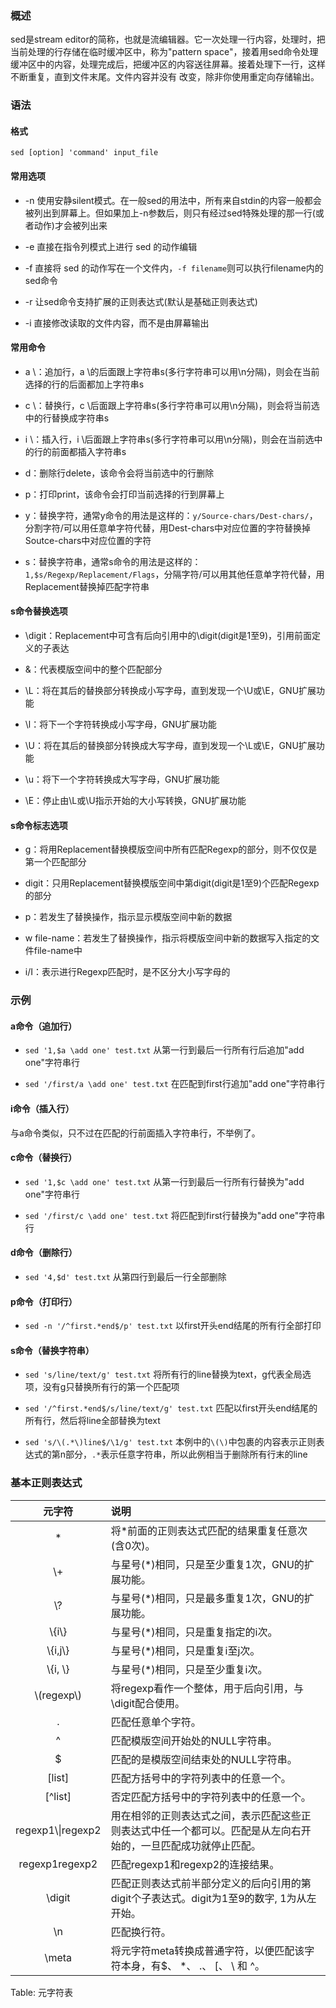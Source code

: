 <!---title:Linux sed命令详解-->
<!---category:技术学习-->
<!---tags:sed, linux, 正则表达式-->
<!---date:2016-03-18-->

### 概述
sed是stream editor的简称，也就是流编辑器。它一次处理一行内容，处理时，把当前处理的行存储在临时缓冲区中，称为"pattern space"，接着用sed命令处理缓冲区中的内容，处理完成后，把缓冲区的内容送往屏幕。接着处理下一行，这样不断重复，直到文件末尾。文件内容并没有 改变，除非你使用重定向存储输出。

### 语法
#### 格式
`sed [option] 'command' input_file`

#### 常用选项
* -n 使用安静silent模式。在一般sed的用法中，所有来自stdin的内容一般都会被列出到屏幕上。但如果加上-n参数后，则只有经过sed特殊处理的那一行(或者动作)才会被列出来

* -e 直接在指令列模式上进行 sed 的动作编辑

* -f 直接将 sed 的动作写在一个文件内，`-f filename`则可以执行filename内的sed命令

* -r 让sed命令支持扩展的正则表达式(默认是基础正则表达式)

* -i 直接修改读取的文件内容，而不是由屏幕输出

#### 常用命令
* a \\：追加行，a \\的后面跟上字符串s(多行字符串可以用\\n分隔)，则会在当前选择的行的后面都加上字符串s

* c \\：替换行，c \\后面跟上字符串s(多行字符串可以用\\n分隔)，则会将当前选中的行替换成字符串s

* i \\：插入行，i \\后面跟上字符串s(多行字符串可以用\\n分隔)，则会在当前选中的行的前面都插入字符串s

* d：删除行delete，该命令会将当前选中的行删除

* p：打印print，该命令会打印当前选择的行到屏幕上

* y：替换字符，通常y命令的用法是这样的：`y/Source-chars/Dest-chars/`，分割字符/可以用任意单字符代替，用Dest-chars中对应位置的字符替换掉Soutce-chars中对应位置的字符

* s：替换字符串，通常s命令的用法是这样的：`1,$s/Regexp/Replacement/Flags`，分隔字符/可以用其他任意单字符代替，用Replacement替换掉匹配字符串

#### s命令替换选项
* \\digit：Replacement中可含有后向引用中的\\digit(digit是1至9)，引用前面定义的子表达

* &：代表模版空间中的整个匹配部分

* \\L：将在其后的替换部分转换成小写字母，直到发现一个\\U或\\E，GNU扩展功能

* \\l：将下一个字符转换成小写字母，GNU扩展功能

* \\U：将在其后的替换部分转换成大写字母，直到发现一个\\L或\\E，GNU扩展功能

* \\u：将下一个字符转换成大写字母，GNU扩展功能

* \\E：停止由\\L或\\U指示开始的大小写转换，GNU扩展功能

#### s命令标志选项
* g：将用Replacement替换模版空间中所有匹配Regexp的部分，则不仅仅是第一个匹配部分

* digit：只用Replacement替换模版空间中第digit(digit是1至9)个匹配Regexp的部分

* p：若发生了替换操作，指示显示模版空间中新的数据

* w file-name：若发生了替换操作，指示将模版空间中新的数据写入指定的文件file-name中

* i/I：表示进行Regexp匹配时，是不区分大小写字母的

### 示例
#### a命令（追加行）
* `sed '1,$a \add one' test.txt` 从第一行到最后一行所有行后追加"add one"字符串行

* `sed '/first/a \add one' test.txt` 在匹配到first行追加"add one"字符串行

#### i命令（插入行）
与a命令类似，只不过在匹配的行前面插入字符串行，不举例了。

#### c命令（替换行）
* `sed '1,$c \add one' test.txt` 从第一行到最后一行所有行替换为"add one"字符串行

* `sed '/first/c \add one' test.txt` 将匹配到first行替换为"add one"字符串行

#### d命令（删除行）
* `sed '4,$d' test.txt` 从第四行到最后一行全部删除

#### p命令（打印行）
* `sed -n '/^first.*end$/p' test.txt` 以first开头end结尾的所有行全部打印

#### s命令（替换字符串）
* `sed 's/line/text/g' test.txt` 将所有行的line替换为text，g代表全局选项，没有g只替换所有行的第一个匹配项

* `sed '/^first.*end$/s/line/text/g' test.txt` 匹配以first开头end结尾的所有行，然后将line全部替换为text

* `sed 's/\(.*\)line$/\1/g' test.txt` 本例中的`\(\)`中包裹的内容表示正则表达式的第n部分，`.*`表示任意字符串，所以此例相当于删除所有行末的line

### 基本正则表达式
| 元字符             | 说明                                                                                                                 |
|:------------------:|:---------------------------------------------------------------------------------------------------------------------|
| \*                 | 将\*前面的正则表达式匹配的结果重复任意次(含0次)。                                                                    |
| \\+                | 与星号(\*)相同，只是至少重复1次，GNU的扩展功能。                                                                     |
| \\?                | 与星号(\*)相同，只是最多重复1次，GNU的扩展功能。                                                                     |
| \\\{i\\\}          | 与星号(\*)相同，只是重复指定的i次。                                                                                  |
| \\\{i,j\\\}        | 与星号(\*)相同，只是重复i至j次。                                                                                     |
| \\\{i, \\\}        | 与星号(\*)相同，只是至少重复i次。                                                                                    |
| \\(regexp\\)       | 将regexp看作一个整体，用于后向引用，与\\digit配合使用。                                                              |
| \.                 | 匹配任意单个字符。                                                                                                   |
| \^                 | 匹配模版空间开始处的NULL字符串。                                                                                     |
| \$                 | 匹配的是模版空间结束处的NULL字符串。                                                                                 |
| \[list\]           | 匹配方括号中的字符列表中的任意一个。                                                                                 |
| \[\^list\]         | 否定匹配方括号中的字符列表中的任意一个。                                                                             |
| regexp1\\\|regexp2 | 用在相邻的正则表达式之间，表示匹配这些正则表达式中任一个都可以。匹配是从左向右开始的，一旦匹配成功就停止匹配。       |
| regexp1regexp2     | 匹配regexp1和regexp2的连接结果。                                                                                     |
| \\digit            | 匹配正则表达式前半部分定义的后向引用的第digit个子表达式。digit为1至9的数字, 1为从左开始。                            |
| \\n                | 匹配换行符。                                                                                                         |
| \\meta             | 将元字符meta转换成普通字符，以便匹配该字符本身，有$、 \*、 \.、 \[、 \\ 和 ^。                                     |

Table: 元字符表
